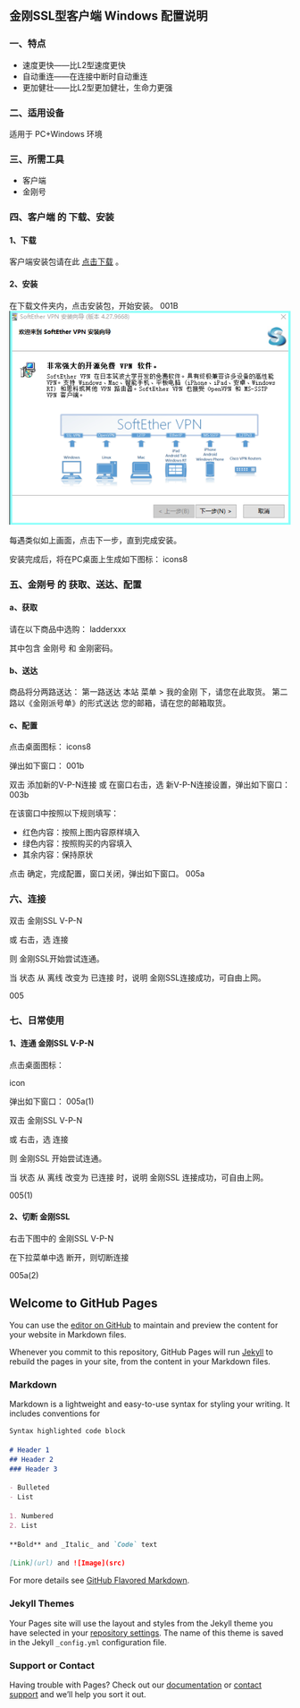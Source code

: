 ## 金刚SSL型客户端 Windows 配置说明
### 一、特点
- 速度更快——比L2型速度更快
- 自动重连——在连接中断时自动重连
- 更加健壮——比L2型更加健壮，生命力更强
### 二、适用设备
适用于 PC+Windows 环境
### 三、所需工具
- 客户端
- 金刚号
### 四、客户端 的 下载、安装
#### 1、下载
客户端安装包请在此  [点击下载](https://github.com/SoftEtherVPN/SoftEtherVPN_Stable/releases/download/v4.28-9669-beta/softether-vpnclient-v4.28-9669-beta-2018.09.11-windows-x86_x64-intel.exe) 。
#### 2、安装
在下载文件夹内，点击安装包，开始安装。
001B
![Image](安装001B.png)

每遇类似如上画面，点击下一步，直到完成安装。

安装完成后，将在PC桌面上生成如下图标：
icons8

### 五、金刚号 的 获取、送达、配置
#### a、获取
请在以下商品中选购：
ladderxxx


其中包含 金刚号 和 金刚密码。

#### b、送达

商品将分两路送达：
第一路送达 本站 菜单 > 我的金刚 下，请您在此取货。
第二路以《金刚派号单》的形式送达 您的邮箱，请在您的邮箱取货。

#### c、配置

点击桌面图标：
icons8

弹出如下窗口：
001b

双击 添加新的V-P-N连接
或
在窗口右击，选 新V-P-N连接设置，弹出如下窗口：
003b


在该窗口中按照以下规则填写：
- 红色内容：按照上图内容原样填入
- 绿色内容：按照购买的内容填入
- 其余内容：保持原状

点击 确定，完成配置，窗口关闭，弹出如下窗口。
005a

### 六、连接

双击 金刚SSL V-P-N

或 右击，选 连接

则 金刚SSL开始尝试连通。

当 状态 从 离线 改变为 已连接 时，说明 金刚SSL连接成功，可自由上网。

005


### 七、日常使用

#### 1、连通 金刚SSL V-P-N

点击桌面图标：

icon


弹出如下窗口：
005a(1)


双击 金刚SSL V-P-N

或 右击，选 连接

则 金刚SSL 开始尝试连通。

当 状态 从 离线 改变为 已连接 时，说明 金刚SSL 连接成功，可自由上网。

005(1)


#### 2、切断 金刚SSL

右击下图中的 金刚SSL V-P-N

在下拉菜单中选 断开，则切断连接

005a(2)









## Welcome to GitHub Pages


You can use the [editor on GitHub](https://github.com/a2zitpro/web/edit/master/index.md) to maintain and preview the content for your website in Markdown files.

Whenever you commit to this repository, GitHub Pages will run [Jekyll](https://jekyllrb.com/) to rebuild the pages in your site, from the content in your Markdown files.

### Markdown

Markdown is a lightweight and easy-to-use syntax for styling your writing. It includes conventions for

```markdown
Syntax highlighted code block

# Header 1
## Header 2
### Header 3

- Bulleted
- List

1. Numbered
2. List

**Bold** and _Italic_ and `Code` text

[Link](url) and ![Image](src)
```

For more details see [GitHub Flavored Markdown](https://guides.github.com/features/mastering-markdown/).

### Jekyll Themes

Your Pages site will use the layout and styles from the Jekyll theme you have selected in your [repository settings](https://github.com/a2zitpro/web/settings). The name of this theme is saved in the Jekyll `_config.yml` configuration file.

### Support or Contact

Having trouble with Pages? Check out our [documentation](https://help.github.com/categories/github-pages-basics/) or [contact support](https://github.com/contact) and we’ll help you sort it out.

